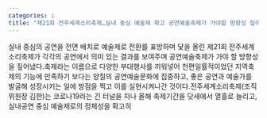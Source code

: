 ```yaml
---
categories: i
title: "제21회 전주세계소리축제…실내 중심 예술제 확고 공연예술축제가 가야할 방향성 짚어"
---
```

실내 중심의 공연을 전면 배치로 예술제로 전환를 표방하며 닻을 올린 제21회 전주세계소리축제가 각각의 공연에서 의미 있는 결과를 보여주며 공연예술축제가 가야 할 방향성을 짚어냈다.축제라는 이름으로 다양한 부대행사를 끼워넣어 천편일률적이었던 지역축제의 기능에 만족하기 보다는 양질의 공연예술문화에 집중하고, 좋은 공연과 예술가를 발굴해 성장시키는 일에 방점을 찍고 이를 실현시켜나간 것이다.전주세계소리축제(조직위원장 김한)는 코로나19라는 긴 터널을 지나 올해 축제기간을 닷새에서 열흘로 늘리고, 실내공연 중심 예술제로의 정체성을 확고히